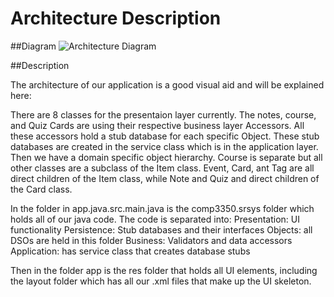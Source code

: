 # Architecture Description

##Diagram
![Architecture Diagram](https://code.cs.umanitoba.ca/comp3350-winter2024/jockiesonmonkies-a02-4/-/raw/main/Arcitecture_Iteration_1.drawio.png?ref_type=heads)

##Description

The architecture of our application is a good visual aid and will be explained here:

There are 8 classes for the presentaion layer currently. The notes, course, and Quiz Cards are using their respective business layer Accessors. All these accessors hold a stub database for each specific Object. These stub databases are created in the service class which is in the application layer.
Then we have a domain specific object hierarchy. Course is separate but all other classes are a subclass of the Item class. Event, Card, ant Tag are all direct children of the Item class, while Note and Quiz and direct children of the Card class.

In the folder in app.java.src.main.java is the comp3350.srsys folder which holds all of our java code. The code is separated into:
Presentation: UI functionality 
Persistence: Stub databases and their interfaces
Objects: all DSOs are held in this folder
Business: Validators and data accessors
Application: has service class that creates database stubs

Then in the folder app is the res folder that holds all UI elements, including the layout folder which has all our .xml files that make up the UI skeleton.

